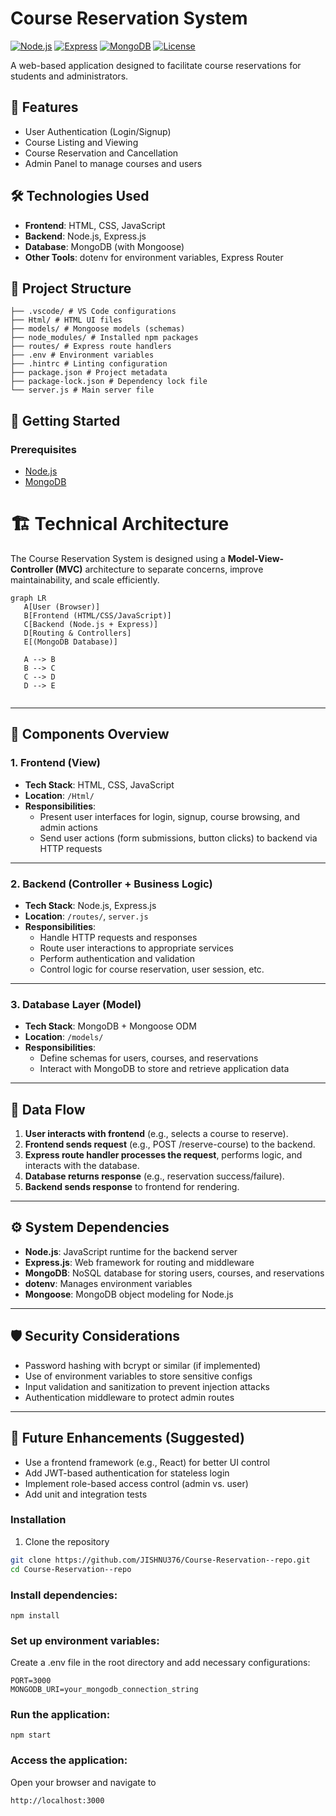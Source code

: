 # Course Reservation System
[![Node.js](https://img.shields.io/badge/Node.js-18.x-green)](https://nodejs.org)
[![Express](https://img.shields.io/badge/Express.js-4.x-black)](https://expressjs.com)
[![MongoDB](https://img.shields.io/badge/MongoDB-6.x-brightgreen)](https://www.mongodb.com)
[![License](https://img.shields.io/badge/License-MIT-blue)](LICENSE)

A web-based application designed to facilitate course reservations for students and administrators.

## 📌 Features

- User Authentication (Login/Signup)
- Course Listing and Viewing
- Course Reservation and Cancellation
- Admin Panel to manage courses and users

## 🛠️ Technologies Used

- **Frontend**: HTML, CSS, JavaScript
- **Backend**: Node.js, Express.js
- **Database**: MongoDB (with Mongoose)
- **Other Tools**: dotenv for environment variables, Express Router

## 📁 Project Structure

```
├── .vscode/ # VS Code configurations
├── Html/ # HTML UI files
├── models/ # Mongoose models (schemas)
├── node_modules/ # Installed npm packages
├── routes/ # Express route handlers
├── .env # Environment variables
├── .hintrc # Linting configuration
├── package.json # Project metadata
├── package-lock.json # Dependency lock file
└── server.js # Main server file
```


## 🚀 Getting Started

### Prerequisites

- [Node.js](https://nodejs.org/)
- [MongoDB](https://www.mongodb.com/)

# 🏗 Technical Architecture

The Course Reservation System is designed using a **Model-View-Controller (MVC)** architecture to separate concerns, improve maintainability, and scale efficiently.

 ```mermaid 
 graph LR
    A[User (Browser)]
    B[Frontend (HTML/CSS/JavaScript)]
    C[Backend (Node.js + Express)]
    D[Routing & Controllers]
    E[(MongoDB Database)]

    A --> B
    B --> C
    C --> D
    D --> E


``` 
---

## 🧩 Components Overview

### 1. **Frontend (View)**
- **Tech Stack**: HTML, CSS, JavaScript
- **Location**: `/Html/`
- **Responsibilities**:
  - Present user interfaces for login, signup, course browsing, and admin actions
  - Send user actions (form submissions, button clicks) to backend via HTTP requests

---

### 2. **Backend (Controller + Business Logic)**
- **Tech Stack**: Node.js, Express.js
- **Location**: `/routes/`, `server.js`
- **Responsibilities**:
  - Handle HTTP requests and responses
  - Route user interactions to appropriate services
  - Perform authentication and validation
  - Control logic for course reservation, user session, etc.

---

### 3. **Database Layer (Model)**
- **Tech Stack**: MongoDB + Mongoose ODM
- **Location**: `/models/`
- **Responsibilities**:
  - Define schemas for users, courses, and reservations
  - Interact with MongoDB to store and retrieve application data

---

## 🔁 Data Flow

1. **User interacts with frontend** (e.g., selects a course to reserve).
2. **Frontend sends request** (e.g., POST /reserve-course) to the backend.
3. **Express route handler processes the request**, performs logic, and interacts with the database.
4. **Database returns response** (e.g., reservation success/failure).
5. **Backend sends response** to frontend for rendering.

---

## ⚙️ System Dependencies

- **Node.js**: JavaScript runtime for the backend server
- **Express.js**: Web framework for routing and middleware
- **MongoDB**: NoSQL database for storing users, courses, and reservations
- **dotenv**: Manages environment variables
- **Mongoose**: MongoDB object modeling for Node.js

---

## 🛡 Security Considerations

- Password hashing with bcrypt or similar (if implemented)
- Use of environment variables to store sensitive configs
- Input validation and sanitization to prevent injection attacks
- Authentication middleware to protect admin routes

---

## 🔧 Future Enhancements (Suggested)

- Use a frontend framework (e.g., React) for better UI control
- Add JWT-based authentication for stateless login
- Implement role-based access control (admin vs. user)
- Add unit and integration tests



### Installation

1. Clone the repository

```bash
git clone https://github.com/JISHNU376/Course-Reservation--repo.git
cd Course-Reservation--repo
```

### Install dependencies:
```
npm install
```
### Set up environment variables:
Create a .env file in the root directory and add necessary configurations:
```
PORT=3000
MONGODB_URI=your_mongodb_connection_string
```

### Run the application:

```
npm start
```
### Access the application:
Open your browser and navigate to 
```
http://localhost:3000
```
